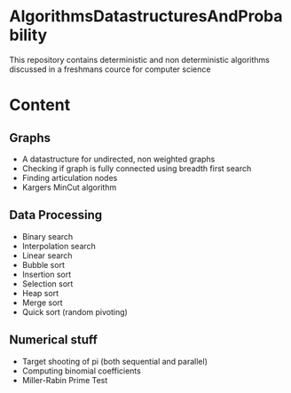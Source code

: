 # AlgorithmsDatastructuresAndProbability
This repository contains deterministic and non deterministic algorithms discussed in a freshmans cource for computer science

# Content
## Graphs
- A datastructure for undirected, non weighted graphs
- Checking if graph is fully connected using breadth first search
- Finding articulation nodes
- Kargers MinCut algorithm

## Data Processing
- Binary search
- Interpolation search
- Linear search
- Bubble sort
- Insertion sort
- Selection sort
- Heap sort
- Merge sort
- Quick sort (random pivoting)

## Numerical stuff
- Target shooting of pi (both sequential and parallel)
- Computing binomial coefficients
- Miller-Rabin Prime Test
